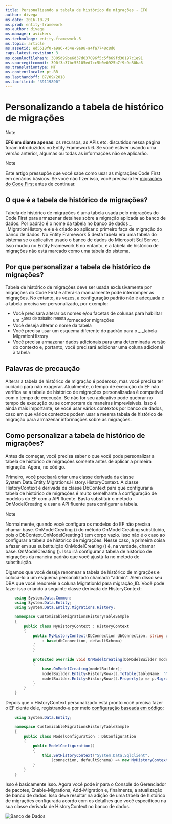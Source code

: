 ```yaml
---
title: Personalizando a tabela de histórico de migrações - EF6
author: divega
ms.date: 2016-10-23
ms.prod: entity-framework
ms.author: divega
ms.manager: avickers
ms.technology: entity-framework-6
ms.topic: article
ms.assetid: ed5518f0-a9a6-454e-9e98-a4fa7748c8d0
caps.latest.revision: 3
ms.openlocfilehash: 3805d99be6d37d037096f5c5fb69fd30197c1e91
ms.sourcegitcommit: 390f3a37bc55105ed7cc5b0e0925b7f9c9e80ba6
ms.translationtype: MT
ms.contentlocale: pt-BR
ms.lasthandoff: 07/09/2018
ms.locfileid: "39119890"
---
```

# <a name="customizing-the-migrations-history-table"></a>Personalizando a tabela de histórico de migrações
> [!NOTE]
> **EF6 em diante apenas**: os recursos, as APIs etc. discutidos nessa página foram introduzidos no Entity Framework 6. Se você estiver usando uma versão anterior, algumas ou todas as informações não se aplicarão.

> [!NOTE]
> Este artigo pressupõe que você sabe como usar as migrações Code First em cenários básicos. Se você não fizer isso, você precisará ler [migrações do Code First](~/ef6/modeling/code-first/migrations/index.md) antes de continuar.

## <a name="what-is-migrations-history-table"></a>O que é a tabela de histórico de migrações?

Tabela de histórico de migrações é uma tabela usada pelo migrações do Code First para armazenar detalhes sobre a migração aplicada ao banco de dados. Por padrão é o nome da tabela no banco de dados \_ \_MigrationHistory e ele é criado ao aplicar o primeiro faça de migração do banco de dados. No Entity Framework 5 desta tabela era uma tabela do sistema se o aplicativo usado o banco de dados do Microsoft Sql Server. Isso mudou no Entity Framework 6 no entanto, e a tabela de histórico de migrações não está marcado como uma tabela do sistema.

## <a name="why-customize-migrations-history-table"></a>Por que personalizar a tabela de histórico de migrações?

Tabela de histórico de migrações deve ser usada exclusivamente por migrações do Code First e alterá-la manualmente pode interromper as migrações. No entanto, às vezes, a configuração padrão não é adequada e a tabela precisa ser personalizado, por exemplo:

-   Você precisará alterar os nomes e/ou facetas de colunas para habilitar um 3<sup>área de trabalho remota</sup> fornecedor migrações
-   Você deseja alterar o nome da tabela
-   Você precisa usar um esquema diferente do padrão para o \_ \_tabela MigrationHistory
-   Você precisa armazenar dados adicionais para uma determinada versão do contexto e, portanto, você precisará adicionar uma coluna adicional à tabela

## <a name="words-of-precaution"></a>Palavras de precaução

Alterar a tabela de histórico de migração é poderoso, mas você precisa ter cuidado para não exagerar. Atualmente, o tempo de execução do EF não verifica se a tabela de histórico de migrações personalizadas é compatível com o tempo de execução. Se não for seu aplicativo pode quebrar no tempo de execução ou se comportam de maneiras imprevisíveis. Isso é ainda mais importante, se você usar vários contextos por banco de dados, caso em que vários contextos podem usar a mesma tabela de histórico de migração para armazenar informações sobre as migrações.

## <a name="how-to-customize-migrations-history-table"></a>Como personalizar a tabela de histórico de migrações?

Antes de começar, você precisa saber o que você pode personalizar a tabela de histórico de migrações somente antes de aplicar a primeira migração. Agora, no código.

Primeiro, você precisará criar uma classe derivada da classe System.Data.Entity.Migrations.History.HistoryContext. A classe HistoryContext é derivada da classe DbContext para que configurar a tabela de histórico de migrações é muito semelhante à configuração de modelos do EF com a API fluente. Basta substituir o método OnModelCreating e usar a API fluente para configurar a tabela.

>[!NOTE]
> Normalmente, quando você configura os modelos do EF não precisa chamar base. OnModelCreating () do método OnModelCreating substituído, pois o DbContext.OnModelCreating() tem corpo vazio. Isso não é o caso ao configurar a tabela de histórico de migrações. Nesse caso, a primeira coisa a fazer em sua substituição OnModelCreating () é, na verdade, chamar base. OnModelCreating (). Isso irá configurar a tabela de histórico de migrações da maneira padrão que você ajustá-la no método de substituição.

Digamos que você deseja renomear a tabela de histórico de migrações e colocá-lo a um esquema personalizado chamado "admin". Além disso seu DBA que você renomeie a coluna MigrationId para migração\_ID.  Você pode fazer isso criando a seguinte classe derivada de HistoryContext:

``` csharp
    using System.Data.Common;
    using System.Data.Entity;
    using System.Data.Entity.Migrations.History;

    namespace CustomizableMigrationsHistoryTableSample
    {
        public class MyHistoryContext : HistoryContext
        {
            public MyHistoryContext(DbConnection dbConnection, string defaultSchema)
                : base(dbConnection, defaultSchema)
            {
            }

            protected override void OnModelCreating(DbModelBuilder modelBuilder)
            {
                base.OnModelCreating(modelBuilder);
                modelBuilder.Entity<HistoryRow>().ToTable(tableName: "MigrationHistory", schemaName: "admin");
                modelBuilder.Entity<HistoryRow>().Property(p => p.MigrationId).HasColumnName("Migration_ID");
            }
        }
    }
```

Depois que o HistoryContext personalizado está pronto você precisa fazer o EF ciente dele, registrando-a por meio [configuração baseada em código](http://msdn.com/data/jj680699):

``` csharp
    using System.Data.Entity;

    namespace CustomizableMigrationsHistoryTableSample
    {
        public class ModelConfiguration : DbConfiguration
        {
            public ModelConfiguration()
            {
                this.SetHistoryContext("System.Data.SqlClient",
                    (connection, defaultSchema) => new MyHistoryContext(connection, defaultSchema));
            }
        }
    }
```

Isso é basicamente isso. Agora você pode ir para o Console do Gerenciador de pacotes, Enable-Migrations, Add-Migration e, finalmente, a atualização de banco de dados. Isso deve resultar na adição de uma tabela de histórico de migrações configurada acordo com os detalhes que você especificou na sua classe derivada de HistoryContext no banco de dados.

![Banco de Dados](~/ef6/media/database.png)
